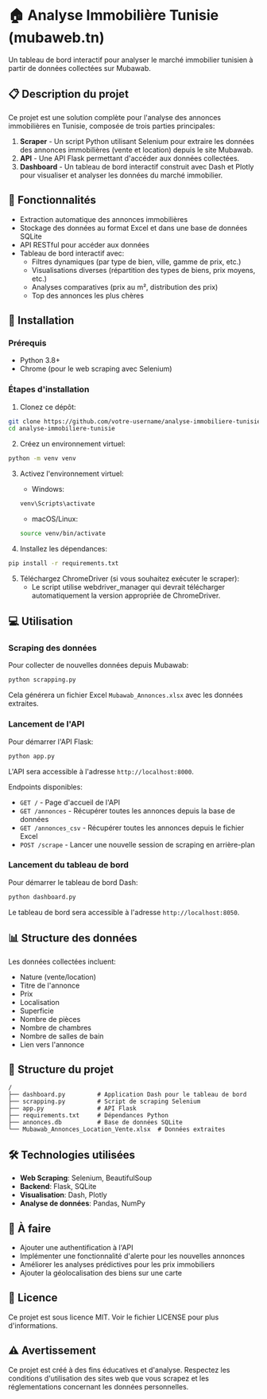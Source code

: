 # 🏠 Analyse Immobilière Tunisie (mubaweb.tn)

Un tableau de bord interactif pour analyser le marché immobilier tunisien à partir de données collectées sur Mubawab.

## 📋 Description du projet

Ce projet est une solution complète pour l'analyse des annonces immobilières en Tunisie, composée de trois parties principales:

1. **Scraper** - Un script Python utilisant Selenium pour extraire les données des annonces immobilières (vente et location) depuis le site Mubawab.
2. **API** - Une API Flask permettant d'accéder aux données collectées.
3. **Dashboard** - Un tableau de bord interactif construit avec Dash et Plotly pour visualiser et analyser les données du marché immobilier.

## 🚀 Fonctionnalités

- Extraction automatique des annonces immobilières
- Stockage des données au format Excel et dans une base de données SQLite
- API RESTful pour accéder aux données
- Tableau de bord interactif avec:
  - Filtres dynamiques (par type de bien, ville, gamme de prix, etc.)
  - Visualisations diverses (répartition des types de biens, prix moyens, etc.)
  - Analyses comparatives (prix au m², distribution des prix)
  - Top des annonces les plus chères

## 🔧 Installation

### Prérequis

- Python 3.8+
- Chrome (pour le web scraping avec Selenium)

### Étapes d'installation

1. Clonez ce dépôt:
```bash
git clone https://github.com/votre-username/analyse-immobiliere-tunisie.git
cd analyse-immobiliere-tunisie
```

2. Créez un environnement virtuel:
```bash
python -m venv venv
```

3. Activez l'environnement virtuel:
   - Windows:
   ```bash
   venv\Scripts\activate
   ```
   - macOS/Linux:
   ```bash
   source venv/bin/activate
   ```

4. Installez les dépendances:
```bash
pip install -r requirements.txt
```

5. Téléchargez ChromeDriver (si vous souhaitez exécuter le scraper):
   - Le script utilise webdriver_manager qui devrait télécharger automatiquement la version appropriée de ChromeDriver.

## 💻 Utilisation

### Scraping des données

Pour collecter de nouvelles données depuis Mubawab:

```bash
python scrapping.py
```

Cela générera un fichier Excel `Mubawab_Annonces.xlsx` avec les données extraites.

### Lancement de l'API

Pour démarrer l'API Flask:

```bash
python app.py
```

L'API sera accessible à l'adresse `http://localhost:8000`.

Endpoints disponibles:
- `GET /` - Page d'accueil de l'API
- `GET /annonces` - Récupérer toutes les annonces depuis la base de données
- `GET /annonces_csv` - Récupérer toutes les annonces depuis le fichier Excel
- `POST /scrape` - Lancer une nouvelle session de scraping en arrière-plan

### Lancement du tableau de bord

Pour démarrer le tableau de bord Dash:

```bash
python dashboard.py
```

Le tableau de bord sera accessible à l'adresse `http://localhost:8050`.

## 📊 Structure des données

Les données collectées incluent:
- Nature (vente/location)
- Titre de l'annonce
- Prix
- Localisation
- Superficie
- Nombre de pièces
- Nombre de chambres
- Nombre de salles de bain
- Lien vers l'annonce

## 📁 Structure du projet

```
/
├── dashboard.py         # Application Dash pour le tableau de bord
├── scrapping.py         # Script de scraping Selenium
├── app.py               # API Flask
├── requirements.txt     # Dépendances Python
├── annonces.db          # Base de données SQLite
└── Mubawab_Annonces_Location_Vente.xlsx  # Données extraites
```

## 🛠️ Technologies utilisées

- **Web Scraping**: Selenium, BeautifulSoup
- **Backend**: Flask, SQLite
- **Visualisation**: Dash, Plotly
- **Analyse de données**: Pandas, NumPy

## 📝 À faire

- Ajouter une authentification à l'API
- Implémenter une fonctionnalité d'alerte pour les nouvelles annonces
- Améliorer les analyses prédictives pour les prix immobiliers
- Ajouter la géolocalisation des biens sur une carte

## 📄 Licence

Ce projet est sous licence MIT. Voir le fichier LICENSE pour plus d'informations.

## ⚠️ Avertissement

Ce projet est créé à des fins éducatives et d'analyse. Respectez les conditions d'utilisation des sites web que vous scrapez et les réglementations concernant les données personnelles.
